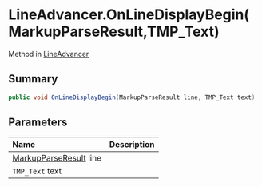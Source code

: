 # LineAdvancer.OnLineDisplayBegin(MarkupParseResult,TMP_Text)

Method in [LineAdvancer](/docs/api/csharp/yarn.unity.lineadvancer.md)

## Summary



```csharp
public void OnLineDisplayBegin(MarkupParseResult line, TMP_Text text)
```

## Parameters

|Name|Description|
|:---|:---|
|[MarkupParseResult](/docs/api/csharp/yarn.markup.markupparseresult.md) line||
|`TMP_Text` text||

